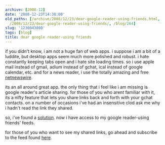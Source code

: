 ```yaml
---
archive: [2008-12]
date: '2008-12-23T14:38:00'
old_paths: [/archive/2008/12/23/dear-google-reader-using-friends.html, /wp/2008/12/23/dear-google-reader-using-friends/,
  /2008/12/23/dear-google-reader-using-friends/, /blog/264]
slug: '1230043080'
tags: [blog]
title: dear google reader-using friends
---
```


if you didn't know, i am not a huge fan of web apps. i suppose i am a bit
of a luddite, but desktop apps seem much more polished and robust. i hate
constantly keeping tabs open and i hate site loading times. so i use apple
mail instead of gmail, adium instead of gchat, ical instead of google
calendar, etc. and for a news reader, i use the totally amazing and free
[netnewswire][1].

its an all around great app. the only thing that i feel like i am missing
is google reader's article sharing. for those of you who arent familiar
with it, its a nifty feature that lets you share links back and forth with
your gchat contacts. on a number of occasions i've had an insensitive clod
ask me why i hadn't read the link they shared.

so, i've found a [solution][2]. now i have access to my google
reader-using friends' feeds.

for those of you who want to see my shared links, go ahead and subscribe
to the feed found [here][3].

[1]: http://www.newsgator.com/INDIVIDUALS/NETNEWSWIRE/
[2]: http://mcdevzone.com/2008/01/09/sharing-between-netnewswire-and-google-reader/
[3]: https://www.google.com/reader/shared/user/08617719224473548627/label/Shared

